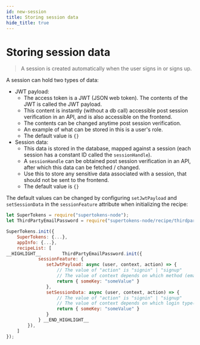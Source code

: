 ```yaml
---
id: new-session
title: Storing session data
hide_title: true
---
```


# Storing session data

> A session is created automatically when the user signs in or signs up.

A session can hold two types of data:
- JWT payload: 
    - The access token is a JWT (JSON web token). The contents of the JWT is called the JWT payload. 
    - This content is instantly (without a db call) accessible post session verification in an API, and is also accessible on the frontend.
    - The contents can be changed anytime post session verification.
    - An example of what can be stored in this is a user's role.
    - The default value is `{}`
- Session data:
    - This data is stored in the database, mapped against a session (each session has a constant ID called the `sessionHandle`).
    - A `sessionHandle` can be obtained post session verification in an API, after which this data can be fetched / changed.
    - Use this to store any sensitive data associated with a session, that should not be sent to the frontend.
    - The default value is `{}`


The default values can be changed by configuring `setJwtPayload` and `setSessionData` in the `sessionFeature` attribute when initializing the recipe:

<!--DOCUSAURUS_CODE_TABS-->
<!--NodeJS-->
```js
let SuperTokens = require("supertokens-node");
let ThirdPartyEmailPassword = require("supertokens-node/recipe/thirdpartyemailpassword");

SuperTokens.init({
    SuperTokens: {...},
    appInfo: {...},
    recipeList: [
__HIGHLIGHT__        ThirdPartyEmailPassword.init({
            sessionFeature: {
               setJwtPayload: async (user, context, action) => {
                   // The value of "action" is "signin" | "signup"
                   // The value of context depends on which method (emailpassword/thirdparty) is used to perform the above "action".
                   return { someKey: "someValue" }
               },
               setSessionData: async (user, context, action) => {
                   // The value of "action" is "signin" | "signup"
                   // The value of context depends on which login type(emailpassword/thirdparty) is used to perform the above "action".
                   return { someKey: "someValue" }
               }
            } __END_HIGHLIGHT__
        }),
    ]
});
```
<!--END_DOCUSAURUS_CODE_TABS-->